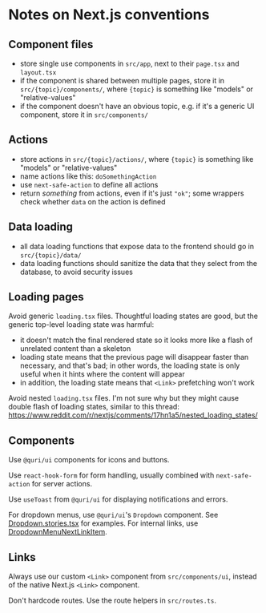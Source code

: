 # Notes on Next.js conventions

## Component files

- store single use components in `src/app`, next to their `page.tsx` and `layout.tsx`
- if the component is shared between multiple pages, store it in `src/{topic}/components/`, where `{topic}` is something like "models" or "relative-values"
- if the component doesn't have an obvious topic, e.g. if it's a generic UI component, store it in `src/components/`

## Actions

- store actions in `src/{topic}/actions/`, where `{topic}` is something like "models" or "relative-values"
- name actions like this: `doSomethingAction`
- use `next-safe-action` to define all actions
- return _something_ from actions, even if it's just `"ok"`; some wrappers check whether `data` on the action is defined

## Data loading

- all data loading functions that expose data to the frontend should go in `src/{topic}/data/`
- data loading functions should sanitize the data that they select from the database, to avoid security issues

## Loading pages

Avoid generic `loading.tsx` files. Thoughtful loading states are good, but the generic top-level loading state was harmful:

- it doesn't match the final rendered state so it looks more like a flash of unrelated content than a skeleton
- loading state means that the previous page will disappear faster than necessary, and that's bad; in other words, the loading state is only useful when it hints where the content will appear
- in addition, the loading state means that `<Link>` prefetching won't work

Avoid nested `loading.tsx` files. I'm not sure why but they might cause double flash of loading states, similar to this thread: https://www.reddit.com/r/nextjs/comments/17hn1a5/nested_loading_states/

## Components

Use `@quri/ui` components for icons and buttons.

Use `react-hook-form` for form handling, usually combined with `next-safe-action` for server actions.

Use `useToast` from `@quri/ui` for displaying notifications and errors.

For dropdown menus, use `@quri/ui`'s `Dropdown` component. See [Dropdown.stories.tsx](../../../packages/ui/src/stories/Dropdown.stories.tsx) for examples. For internal links, use [DropdownMenuNextLinkItem](../src/components/ui/DropdownMenuNextLinkItem.tsx).

## Links

Always use our custom `<Link>` component from `src/components/ui`, instead of the native Next.js `<Link>` component.

Don't hardcode routes. Use the route helpers in `src/routes.ts`.

